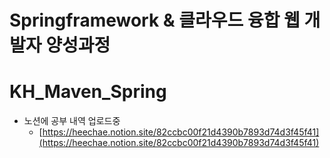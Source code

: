 # Springframework & 클라우드 융합 웹 개발자 양성과정
# KH_Maven_Spring
* 노션에 공부 내역 업로드중 <br>
  - [https://heechae.notion.site/82ccbc00f21d4390b7893d74d3f45f41](https://heechae.notion.site/82ccbc00f21d4390b7893d74d3f45f41)
